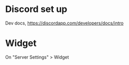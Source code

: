 # Discord set up

Dev docs, https://discordapp.com/developers/docs/intro

# Widget

On "Server Settings" > Widget
